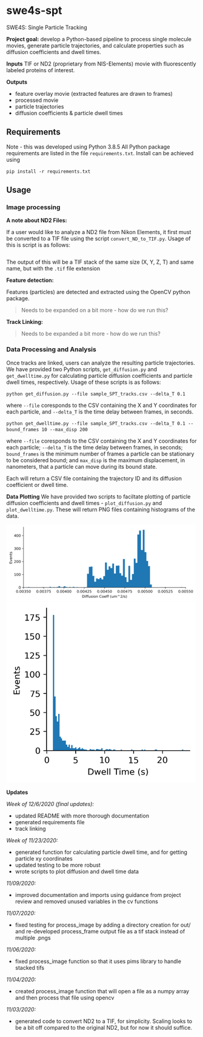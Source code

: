 # swe4s-spt
SWE4S: Single Particle Tracking

**Project goal:** develop a Python-based pipeline to process single molecule movies, generate particle trajectories, and calculate properties such as diffusion coefficients and dwell times.

**Inputs**
TIF or ND2 (proprietary from NIS-Elements) movie with fluorescently labeled proteins of interest.

**Outputs**
* feature overlay movie (extracted features are drawn to frames)
* processed movie
* particle trajectories
* diffusion coefficients & particle dwell times 

## Requirements
Note - this was developed using Python 3.8.5
All Python package requirements are listed in the file `requirements.txt`. Install can be achieved using
```
pip install -r requirements.txt
```


## Usage
### Image processing
**A note about ND2 Files:**

If a user would like to analyze a ND2 file from Nikon Elements, it first must be converted to a TIF file using the script `convert_ND_to_TIF.py`. Usage of this is script is as follows:
``` python convert_ND2_to_TIF.py --file sample_SPT.nd2
```
The output of this will be a TIF stack of the same size (X, Y, Z, T) and same name, but with the `.tif` file extension

**Feature detection:**

Features (particles) are detected and extracted using the OpenCV python package. 
> Needs to be expanded on a bit more - how do we run this?

**Track Linking:**

> Needs to be expanded a bit more - how do we run this?

### Data Processing and Analysis

Once tracks are linked, users can analyze the resulting particle trajectories. We have provided two Python scripts, `get_diffusion.py` and `get_dwelltime.py` for calculating particle diffusion coefficients and particle dwell times, respectively. Usage of these scripts is as follows:
```
python get_diffusion.py --file sample_SPT_tracks.csv --delta_T 0.1 
```
where `--file` coresponds to the CSV containing the X and Y coordinates for each particle, and `--delta_T` is the time delay between frames, in seconds.

``` 
python get_dwelltime.py --file sample_SPT_tracks.csv --delta_T 0.1 --bound_frames 10 --max_disp 200
```
where `--file` coresponds to the CSV containing the X and Y coordinates for each particle;  `--delta_T` is the time delay between frames, in seconds; `bound_frames` is the minimum number of frames a particle can be stationary to be considered bound; and `max_disp` is the maximum displacement, in nanometers, that a particle can move during its bound state.

Each will return a CSV file containing the trajectory ID and its diffusion coefficient or dwell time. 

**Data Plotting**
We have provided two scripts to faciltate plotting of particle diffusion coefficients and dwell times - `plot_diffusion.py` and `plot_dwelltime.py`.  These will return PNG files containing histograms of the data. 

<img src="sample_outputs/sample_traj_diffusion_coeffs_hist.png" width="500"/>

<img src="sample_outputs/sample_traj_dwell_times_hist.png" width="500"/>



**Updates**

*Week of 12/6/2020 (final updates):*
- updated README with more thorough documentation
- generated requirements file
- track linking 

*Week of 11/23/2020:*
 - generated function for calculating particle dwell time, and for getting particle xy coordinates
 - updated testing to be more robust
 - wrote scripts to plot diffusion and dwell time data
 
 *11/09/2020:*
- improved documentation and imports using guidance from project review and removed unused variables in the cv functions

*11/07/2020:*
- fixed testing for process_image by adding a directory creation for out/ and re-developed process_frame output file as a tif stack instead of multiple .pngs

*11/06/2020:*
- fixed process_image function so that it uses pims library to handle stacked tifs

*11/04/2020:*
 - created process_image function that will open a file as a numpy array and then process that file using opencv

*11/03/2020:*
 - generated code to convert ND2 to a TIF, for simplicity. Scaling looks to be a bit off compared to the original ND2, but for now it should suffice.
  
 
